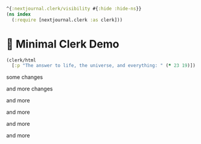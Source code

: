 ```clojure
^{:nextjournal.clerk/visibility #{:hide :hide-ns}}
(ns index
  (:require [nextjournal.clerk :as clerk]))
```

# 🎪 Minimal Clerk Demo

```clojure
(clerk/html
  [:p "The answer to life, the universe, and everything: " (* 23 19)])
```

some changes

and more changes

and more 

and more 

and more 

and more 
